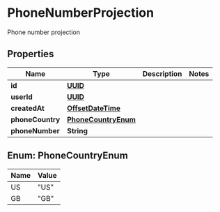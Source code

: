 

# PhoneNumberProjection

Phone number projection
## Properties

Name | Type | Description | Notes
------------ | ------------- | ------------- | -------------
**id** | [**UUID**](UUID) |  | 
**userId** | [**UUID**](UUID) |  | 
**createdAt** | [**OffsetDateTime**](OffsetDateTime) |  | 
**phoneCountry** | [**PhoneCountryEnum**](#PhoneCountryEnum) |  | 
**phoneNumber** | **String** |  | 



## Enum: PhoneCountryEnum

Name | Value
---- | -----
US | &quot;US&quot;
GB | &quot;GB&quot;




